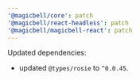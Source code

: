 ```yaml
---
'@magicbell/core': patch
'@magicbell/react-headless': patch
'@magicbell/magicbell-react': patch
---
```


Updated dependencies:

- updated `@types/rosie` to `^0.0.45`.
